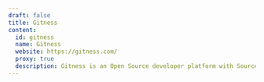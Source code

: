 ```yaml
---
draft: false
title: Gitness
content:
  id: gitness
  name: Gitness
  website: https://gitness.com/
  proxy: true
  description: Gitness is an Open Source developer platform with Source Control Management, Continuous Integration, and Continuous Delivery.
---
```

